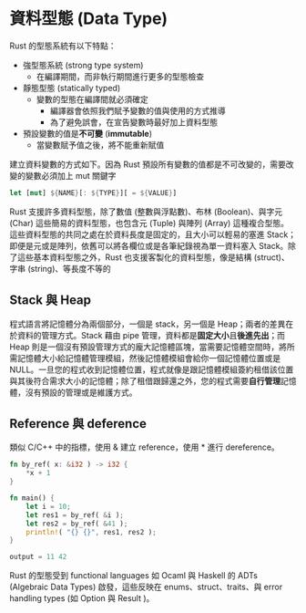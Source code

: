 # 資料型態 (Data Type)

Rust 的型態系統有以下特點：

- 強型態系統 (strong type system)
    - 在編譯期間，而非執行期間進行更多的型態檢查
- 靜態型態 (statically typed)
    - 變數的型態在編譯間就必須確定
        - 編譯器會依照我們賦予變數的值與使用的方式推導
        - 為了避免誤會，在宣告變數時最好加上資料型態
- 預設變數的值是**不可變** (**immutable**)
    - 當變數賦予值之後，將不能重新賦值

建立資料變數的方式如下。因為 Rust 預設所有變數的值都是不可改變的，需要改變的變數必須加上 mut 關鍵字

``` rust
let [mut] ${NAME}[: ${TYPE}][ = ${VALUE}]
```

Rust 支援許多資料型態，除了數值 (整數與浮點數)、布林 (Boolean)、與字元 (Char) 這些簡易的資料型態，也包含元 (Tuple) 與陣列 (Array) 這種複合型態。這些資料型態的共同之處在於資料長度是固定的，且大小可以輕易的塞進 Stack；即便是元或是陣列，依舊可以將各欄位或是各筆紀錄視為單一資料塞入 Stack。除了這些基本資料型態之外，Rust 也支援客製化的資料型態，像是結構 (struct)、字串 (string)、等長度不等的

## Stack 與 Heap

程式語言將記憶體分為兩個部分，一個是 stack，另一個是 Heap；兩者的差異在於資料的管理方式。Stack 藉由 pipe 管理，資料都是**固定大小**且**後進先出**；而 Heap 則是一個沒有預設管理方式的龐大記憶體區塊，當需要記憶體空間時，將所需記憶體大小給記憶體管理模組，然後記憶體模組會給你一個記憶體位置或是 NULL。一旦您的程式收到記憶體位置，程式就像是跟記憶體模組簽約租借該位置與其後符合需求大小的記憶體；除了租借跟歸還之外，您的程式需要**自行管理**記憶體，沒有預設的管理或是維護方式。

## Reference 與 deference

類似 C/C++ 中的指標，使用 & 建立 reference，使用 * 進行 dereference。

``` rust
fn by_ref( x: &i32 ) -> i32 {
    *x + 1
}

fn main() {
    let i = 10;
    let res1 = by_ref( &i );
    let res2 = by_ref( &41 );
    println!( "{} {}", res1, res2 );
}

output = 11 42
```



Rust 的型態受到 functional languages 如 Ocaml 與 Haskell 的 ADTs (Algebraic Data Types) 啟發，這些反映在 enums、struct、traits、與 error handling types (如 Option 與 Result )。


